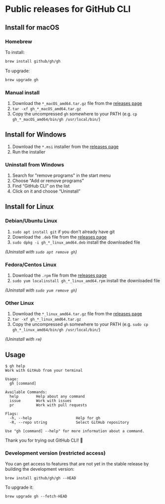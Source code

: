 # Public releases for GitHub CLI

## Install for macOS
### Homebrew
To install:
```sh
brew install github/gh/gh
```
To upgrade:
```sh
brew upgrade gh
```

### Manual install
1. Download the `*_macOS_amd64.tar.gz` file from the [releases page](https://github.com/github/homebrew-gh/releases/latest)
2. `tar -xf gh_*_macOS_amd64.tar.gz`
3. Copy the uncompressed `gh` somewhere to your PATH (e.g. `cp gh_*_macOS_amd64/bin/gh /usr/local/bin/`)

## Install for Windows
1. Download the `*.msi` installer from the [releases page](https://github.com/github/homebrew-gh/releases/latest)
2. Run the installer

### Uninstall from Windows
1. Search for "remove programs" in the start menu
2. Choose “Add or remove programs”
3. Find “GitHub CLI” on the list
4. Click on it and choose “Uninstall”

## Install for Linux
### Debian/Ubuntu Linux

1. `sudo apt install git` if you don't already have git
2. Download the `.deb` file from the [releases page](https://github.com/github/homebrew-gh/releases/latest)
3. `sudo dpkg -i gh_*_linux_amd64.deb`  install the downloaded file

_(Uninstall with `sudo apt remove gh`)_

### Fedora/Centos Linux

1. Download the `.rpm` file from the [releases page](https://github.com/github/homebrew-gh/releases/latest)
2. `sudo yum localinstall gh_*_linux_amd64.rpm` install the downloaded file

_(Uninstall with `sudo yum remove gh`)_

### Other Linux

1. Download the `*_linux_amd64.tar.gz` file from the [releases page](https://github.com/github/homebrew-gh/releases/latest)
2. `tar -xf gh_*_linux_amd64.tar.gz`
3. Copy the uncompressed `gh` somewhere to your PATH (e.g. `sudo cp gh_*_linux_amd64/bin/gh /usr/local/bin/`)

_(Uninstall with `rm`)_

## Usage
```console
$ gh help
Work with GitHub from your terminal

Usage:
  gh [command]

Available Commands:
  help        Help about any command
  issue       Work with issues
  pr          Work with pull requests

Flags:
  -h, --help                    Help for gh
  -R, --repo string             Select GitHub repository

Use "gh [command] --help" for more information about a command.
```

Thank you for trying out GitHub CLI! 🌟

### Development version (restricted access)

You can get access to features that are not yet in the stable release by
building the development version:

```
brew install github/gh/gh --HEAD
```

To upgrade it:

```
brew upgrade gh --fetch-HEAD
```
